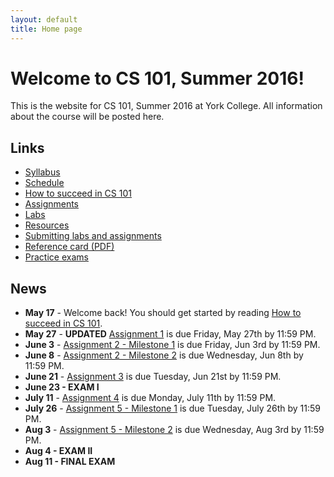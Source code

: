 ```yaml
---
layout: default
title: Home page
---
```


# Welcome to CS 101, Summer 2016!

This is the website for CS 101, Summer 2016 at York College.
All information about the course will be posted here.

## Links

* [Syllabus](syllabus.html)
* [Schedule](schedule.html)
* [How to succeed in CS 101](success.html)
* [Assignments](assign/index.html)
* [Labs](labs/index.html)
* [Resources](resources.html)
* [Submitting labs and assignments](submitting.html)
* [Reference card (PDF)](refcard.pdf)
* [Practice exams](practice/index.html)

## News

* **May 17** - Welcome back!  You should get started by reading [How to succeed in CS 101](success.html).
* **May 27** - **UPDATED** [Assignment 1](assign/assign01.html) is due Friday, May 27th by 11:59 PM.
* **June 3** - [Assignment 2 - Milestone 1](assign/assign02.html) is due Friday, Jun 3rd by 11:59 PM.
* **June 8** - [Assignment 2 - Milestone 2](assign/assign02.html) is due Wednesday, Jun 8th by 11:59 PM.
* **June 21** - [Assignment 3](assign/assign03.html) is due Tuesday, Jun 21st by 11:59 PM.
* **June 23 - EXAM I**
* **July 11** - [Assignment 4](assign/assign04.html) is due Monday, July 11th by 11:59 PM.
* **July 26** - [Assignment 5 - Milestone 1](assign/assign05.html) is due Tuesday, July 26th by 11:59 PM.
* **Aug 3** - [Assignment 5 - Milestone 2](assign/assign05.html) is due Wednesday, Aug 3rd by 11:59 PM.
* **Aug 4 - EXAM II**
* **Aug 11 - FINAL EXAM**

<!--
* **May 27** - [Assignment 1](assign/assign01.html) is due Wednesday, May 27th by 11:59 PM.
* **June 3** - [Assignment 2 - Milestone 1](assign/assign02.html) is due Wednesday, Jun 3rd by 11:59 PM.
* **June 10** - [Assignment 2 - Milestone 2](assign/assign02.html) is due Wednesday, Jun 10th by 11:59 PM.
* **June 16** - [Practice exams](practice/index.html) for Exam 1 are posted.
* **June 24** - [Assignment 3](assign/assign03.html) is due Wednesday, Jun 24th by 11:59 PM.
* **June 23 - EXAM I**
* **July 20** - [Assignment 4](assign/assign04.html) is due Monday, July 20th by 11:59 PM.
* **Aug 4** - [Assignment 6 - Milestone 1](assign/assign06.html) is due Tuesday, Aug 4th by 11:59 PM.
* **Aug 6 - EXAM II**
* **Aug 10** - [Assignment 6 - Milestone 2](assign/assign06.html) is due Monday, Aug 10th by 11:59 PM.
* **Aug 11 - FINAL EXAM**
-->

<!-- vim:set wrap: ­-->
<!-- vim:set linebreak: -->
<!-- vim:set nolist: -->
